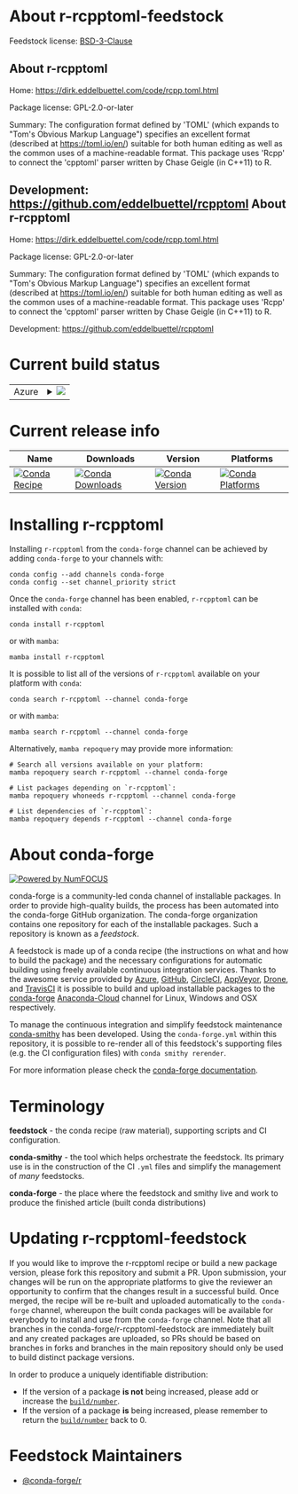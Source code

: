 About r-rcpptoml-feedstock
==========================

Feedstock license: [BSD-3-Clause](https://github.com/conda-forge/r-rcpptoml-feedstock/blob/main/LICENSE.txt)

About r-rcpptoml
----------------

Home: https://dirk.eddelbuettel.com/code/rcpp.toml.html

Package license: GPL-2.0-or-later

Summary: The configuration format defined by 'TOML' (which expands to "Tom's Obvious Markup Language") specifies an excellent format (described at <https://toml.io/en/>) suitable for both human editing as well as the common uses of a machine-readable format. This package uses 'Rcpp' to connect the 'cpptoml' parser written by Chase Geigle (in C++11) to R.

Development: https://github.com/eddelbuettel/rcpptoml
About r-rcpptoml
----------------

Home: https://dirk.eddelbuettel.com/code/rcpp.toml.html

Package license: GPL-2.0-or-later

Summary: The configuration format defined by 'TOML' (which expands to "Tom's Obvious Markup Language") specifies an excellent format (described at <https://toml.io/en/>) suitable for both human editing as well as the common uses of a machine-readable format. This package uses 'Rcpp' to connect the 'cpptoml' parser written by Chase Geigle (in C++11) to R.

Development: https://github.com/eddelbuettel/rcpptoml

Current build status
====================


<table>
    
  <tr>
    <td>Azure</td>
    <td>
      <details>
        <summary>
          <a href="https://dev.azure.com/conda-forge/feedstock-builds/_build/latest?definitionId=3475&branchName=main">
            <img src="https://dev.azure.com/conda-forge/feedstock-builds/_apis/build/status/r-rcpptoml-feedstock?branchName=main">
          </a>
        </summary>
        <table>
          <thead><tr><th>Variant</th><th>Status</th></tr></thead>
          <tbody><tr>
              <td>linux_64_r_base4.2</td>
              <td>
                <a href="https://dev.azure.com/conda-forge/feedstock-builds/_build/latest?definitionId=3475&branchName=main">
                  <img src="https://dev.azure.com/conda-forge/feedstock-builds/_apis/build/status/r-rcpptoml-feedstock?branchName=main&jobName=linux&configuration=linux%20linux_64_r_base4.2" alt="variant">
                </a>
              </td>
            </tr><tr>
              <td>linux_64_r_base4.3</td>
              <td>
                <a href="https://dev.azure.com/conda-forge/feedstock-builds/_build/latest?definitionId=3475&branchName=main">
                  <img src="https://dev.azure.com/conda-forge/feedstock-builds/_apis/build/status/r-rcpptoml-feedstock?branchName=main&jobName=linux&configuration=linux%20linux_64_r_base4.3" alt="variant">
                </a>
              </td>
            </tr><tr>
              <td>linux_aarch64_r_base4.2</td>
              <td>
                <a href="https://dev.azure.com/conda-forge/feedstock-builds/_build/latest?definitionId=3475&branchName=main">
                  <img src="https://dev.azure.com/conda-forge/feedstock-builds/_apis/build/status/r-rcpptoml-feedstock?branchName=main&jobName=linux&configuration=linux%20linux_aarch64_r_base4.2" alt="variant">
                </a>
              </td>
            </tr><tr>
              <td>linux_aarch64_r_base4.3</td>
              <td>
                <a href="https://dev.azure.com/conda-forge/feedstock-builds/_build/latest?definitionId=3475&branchName=main">
                  <img src="https://dev.azure.com/conda-forge/feedstock-builds/_apis/build/status/r-rcpptoml-feedstock?branchName=main&jobName=linux&configuration=linux%20linux_aarch64_r_base4.3" alt="variant">
                </a>
              </td>
            </tr><tr>
              <td>linux_ppc64le_r_base4.2</td>
              <td>
                <a href="https://dev.azure.com/conda-forge/feedstock-builds/_build/latest?definitionId=3475&branchName=main">
                  <img src="https://dev.azure.com/conda-forge/feedstock-builds/_apis/build/status/r-rcpptoml-feedstock?branchName=main&jobName=linux&configuration=linux%20linux_ppc64le_r_base4.2" alt="variant">
                </a>
              </td>
            </tr><tr>
              <td>linux_ppc64le_r_base4.3</td>
              <td>
                <a href="https://dev.azure.com/conda-forge/feedstock-builds/_build/latest?definitionId=3475&branchName=main">
                  <img src="https://dev.azure.com/conda-forge/feedstock-builds/_apis/build/status/r-rcpptoml-feedstock?branchName=main&jobName=linux&configuration=linux%20linux_ppc64le_r_base4.3" alt="variant">
                </a>
              </td>
            </tr><tr>
              <td>osx_64_r_base4.2</td>
              <td>
                <a href="https://dev.azure.com/conda-forge/feedstock-builds/_build/latest?definitionId=3475&branchName=main">
                  <img src="https://dev.azure.com/conda-forge/feedstock-builds/_apis/build/status/r-rcpptoml-feedstock?branchName=main&jobName=osx&configuration=osx%20osx_64_r_base4.2" alt="variant">
                </a>
              </td>
            </tr><tr>
              <td>osx_64_r_base4.3</td>
              <td>
                <a href="https://dev.azure.com/conda-forge/feedstock-builds/_build/latest?definitionId=3475&branchName=main">
                  <img src="https://dev.azure.com/conda-forge/feedstock-builds/_apis/build/status/r-rcpptoml-feedstock?branchName=main&jobName=osx&configuration=osx%20osx_64_r_base4.3" alt="variant">
                </a>
              </td>
            </tr><tr>
              <td>osx_arm64_r_base4.2</td>
              <td>
                <a href="https://dev.azure.com/conda-forge/feedstock-builds/_build/latest?definitionId=3475&branchName=main">
                  <img src="https://dev.azure.com/conda-forge/feedstock-builds/_apis/build/status/r-rcpptoml-feedstock?branchName=main&jobName=osx&configuration=osx%20osx_arm64_r_base4.2" alt="variant">
                </a>
              </td>
            </tr><tr>
              <td>osx_arm64_r_base4.3</td>
              <td>
                <a href="https://dev.azure.com/conda-forge/feedstock-builds/_build/latest?definitionId=3475&branchName=main">
                  <img src="https://dev.azure.com/conda-forge/feedstock-builds/_apis/build/status/r-rcpptoml-feedstock?branchName=main&jobName=osx&configuration=osx%20osx_arm64_r_base4.3" alt="variant">
                </a>
              </td>
            </tr>
          </tbody>
        </table>
      </details>
    </td>
  </tr>
</table>

Current release info
====================

| Name | Downloads | Version | Platforms |
| --- | --- | --- | --- |
| [![Conda Recipe](https://img.shields.io/badge/recipe-r--rcpptoml-green.svg)](https://anaconda.org/conda-forge/r-rcpptoml) | [![Conda Downloads](https://img.shields.io/conda/dn/conda-forge/r-rcpptoml.svg)](https://anaconda.org/conda-forge/r-rcpptoml) | [![Conda Version](https://img.shields.io/conda/vn/conda-forge/r-rcpptoml.svg)](https://anaconda.org/conda-forge/r-rcpptoml) | [![Conda Platforms](https://img.shields.io/conda/pn/conda-forge/r-rcpptoml.svg)](https://anaconda.org/conda-forge/r-rcpptoml) |

Installing r-rcpptoml
=====================

Installing `r-rcpptoml` from the `conda-forge` channel can be achieved by adding `conda-forge` to your channels with:

```
conda config --add channels conda-forge
conda config --set channel_priority strict
```

Once the `conda-forge` channel has been enabled, `r-rcpptoml` can be installed with `conda`:

```
conda install r-rcpptoml
```

or with `mamba`:

```
mamba install r-rcpptoml
```

It is possible to list all of the versions of `r-rcpptoml` available on your platform with `conda`:

```
conda search r-rcpptoml --channel conda-forge
```

or with `mamba`:

```
mamba search r-rcpptoml --channel conda-forge
```

Alternatively, `mamba repoquery` may provide more information:

```
# Search all versions available on your platform:
mamba repoquery search r-rcpptoml --channel conda-forge

# List packages depending on `r-rcpptoml`:
mamba repoquery whoneeds r-rcpptoml --channel conda-forge

# List dependencies of `r-rcpptoml`:
mamba repoquery depends r-rcpptoml --channel conda-forge
```


About conda-forge
=================

[![Powered by
NumFOCUS](https://img.shields.io/badge/powered%20by-NumFOCUS-orange.svg?style=flat&colorA=E1523D&colorB=007D8A)](https://numfocus.org)

conda-forge is a community-led conda channel of installable packages.
In order to provide high-quality builds, the process has been automated into the
conda-forge GitHub organization. The conda-forge organization contains one repository
for each of the installable packages. Such a repository is known as a *feedstock*.

A feedstock is made up of a conda recipe (the instructions on what and how to build
the package) and the necessary configurations for automatic building using freely
available continuous integration services. Thanks to the awesome service provided by
[Azure](https://azure.microsoft.com/en-us/services/devops/), [GitHub](https://github.com/),
[CircleCI](https://circleci.com/), [AppVeyor](https://www.appveyor.com/),
[Drone](https://cloud.drone.io/welcome), and [TravisCI](https://travis-ci.com/)
it is possible to build and upload installable packages to the
[conda-forge](https://anaconda.org/conda-forge) [Anaconda-Cloud](https://anaconda.org/)
channel for Linux, Windows and OSX respectively.

To manage the continuous integration and simplify feedstock maintenance
[conda-smithy](https://github.com/conda-forge/conda-smithy) has been developed.
Using the ``conda-forge.yml`` within this repository, it is possible to re-render all of
this feedstock's supporting files (e.g. the CI configuration files) with ``conda smithy rerender``.

For more information please check the [conda-forge documentation](https://conda-forge.org/docs/).

Terminology
===========

**feedstock** - the conda recipe (raw material), supporting scripts and CI configuration.

**conda-smithy** - the tool which helps orchestrate the feedstock.
                   Its primary use is in the construction of the CI ``.yml`` files
                   and simplify the management of *many* feedstocks.

**conda-forge** - the place where the feedstock and smithy live and work to
                  produce the finished article (built conda distributions)


Updating r-rcpptoml-feedstock
=============================

If you would like to improve the r-rcpptoml recipe or build a new
package version, please fork this repository and submit a PR. Upon submission,
your changes will be run on the appropriate platforms to give the reviewer an
opportunity to confirm that the changes result in a successful build. Once
merged, the recipe will be re-built and uploaded automatically to the
`conda-forge` channel, whereupon the built conda packages will be available for
everybody to install and use from the `conda-forge` channel.
Note that all branches in the conda-forge/r-rcpptoml-feedstock are
immediately built and any created packages are uploaded, so PRs should be based
on branches in forks and branches in the main repository should only be used to
build distinct package versions.

In order to produce a uniquely identifiable distribution:
 * If the version of a package **is not** being increased, please add or increase
   the [``build/number``](https://docs.conda.io/projects/conda-build/en/latest/resources/define-metadata.html#build-number-and-string).
 * If the version of a package **is** being increased, please remember to return
   the [``build/number``](https://docs.conda.io/projects/conda-build/en/latest/resources/define-metadata.html#build-number-and-string)
   back to 0.

Feedstock Maintainers
=====================

* [@conda-forge/r](https://github.com/conda-forge/r/)

